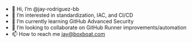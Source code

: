 - 👋 Hi, I’m @jay-rodriguez-bb
- 👀 I’m interested in standardization, IAC, and CI/CD
- 🌱 I’m currently learning GitHub Advanced Security
- 💞️ I’m looking to collaborate on GitHub Runner improvements/automation
- 📫 How to reach me jay@boxboat.com

<!---
jay-rodriguez-bb/jay-rodriguez-bb is a ✨ special ✨ repository because its `README.md` (this file) appears on your GitHub profile.
You can click the Preview link to take a look at your changes.
--->
